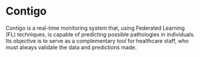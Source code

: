 # Contigo
Contigo is a real-time monitoring system that, using Federated Learning (FL) techniques, is capable of predicting possible pathologies in individuals. Its objective is to serve as a complementary tool for healthcare staff, who must always validate the data and predictions made. 
